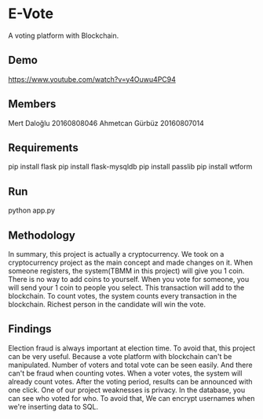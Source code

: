 # E-Vote

A voting platform with Blockchain.

## Demo

https://www.youtube.com/watch?v=y4Ouwu4PC94

## Members

Mert Daloğlu 20160808046
Ahmetcan Gürbüz 20160807014

## Requirements

pip install flask
pip install flask-mysqldb
pip install passlib
pip install wtform


## Run

python app.py


## Methodology

In summary, this project is actually a cryptocurrency. We took on a cryptocurrency project as the main concept and made changes on it. When someone registers, the system(TBMM in this project) will give you 1 coin. 
There is no way to add coins to yourself.
When you vote for someone, you will send your 1 coin to people you select. This transaction will add to the blockchain. 
To count votes, the system counts every transaction in the blockchain. Richest person in the candidate will win the vote.

## Findings

Election fraud is always important at election time. To avoid that, this project can be very useful. Because a vote platform with blockchain can't be manipulated. 
Number of voters and total vote can be seen easily. And there can't be fraud when counting votes. When a voter votes, the system will already count votes. 
After the voting period, results can be announced with one click. One of our project weaknesses is privacy. In the database, you can see who voted for who. 
To avoid that, We can encrypt usernames when we're inserting data to SQL.